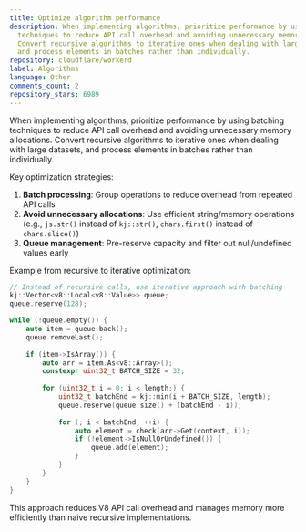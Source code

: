 ```yaml
---
title: Optimize algorithm performance
description: When implementing algorithms, prioritize performance by using batching
  techniques to reduce API call overhead and avoiding unnecessary memory allocations.
  Convert recursive algorithms to iterative ones when dealing with large datasets,
  and process elements in batches rather than individually.
repository: cloudflare/workerd
label: Algorithms
language: Other
comments_count: 2
repository_stars: 6989
---
```


When implementing algorithms, prioritize performance by using batching techniques to reduce API call overhead and avoiding unnecessary memory allocations. Convert recursive algorithms to iterative ones when dealing with large datasets, and process elements in batches rather than individually.

Key optimization strategies:
1. **Batch processing**: Group operations to reduce overhead from repeated API calls
2. **Avoid unnecessary allocations**: Use efficient string/memory operations (e.g., `js.str()` instead of `kj::str()`, `chars.first()` instead of `chars.slice()`)
3. **Queue management**: Pre-reserve capacity and filter out null/undefined values early

Example from recursive to iterative optimization:
```cpp
// Instead of recursive calls, use iterative approach with batching
kj::Vector<v8::Local<v8::Value>> queue;
queue.reserve(128);

while (!queue.empty()) {
    auto item = queue.back();
    queue.removeLast();
    
    if (item->IsArray()) {
        auto arr = item.As<v8::Array>();
        constexpr uint32_t BATCH_SIZE = 32;
        
        for (uint32_t i = 0; i < length;) {
            uint32_t batchEnd = kj::min(i + BATCH_SIZE, length);
            queue.reserve(queue.size() + (batchEnd - i));
            
            for (; i < batchEnd; ++i) {
                auto element = check(arr->Get(context, i));
                if (!element->IsNullOrUndefined()) {
                    queue.add(element);
                }
            }
        }
    }
}
```

This approach reduces V8 API call overhead and manages memory more efficiently than naive recursive implementations.